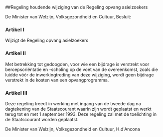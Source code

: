 <meta http-equiv='Content-Type' content='text/html; charset=utf-8' />

##Regeling houdende wijziging van de Regeling opvang asielzoekers

De Minister van Welzijn, Volksgezondheid en Cultuur,  Besluit:    

### Artikel  I  

Wijzigt de Regeling opvang asielzoekers   

### Artikel  II  

Met betrekking tot gedoogden, voor wie een bijdrage is verstrekt voor beroepsoriëntatie en -scholing op de voet van de overeenkomst, zoals die luidde vóór de inwerkingtreding van deze wijziging, wordt geen bijdrage verstrekt in de kosten van een opvangprogramma.  

### Artikel  III  

Deze regeling treedt in werking met ingang van de tweede dag na dagtekening van de Staatscourant waarin zijn wordt geplaatst en werkt terug tot en met 1 september 1993. Deze regeling zal met de toelichting in de Staatscourant worden geplaatst.  

De 
Minister van Welzijn, Volksgezondheid en Cultuur, 
H.d'Ancona    
